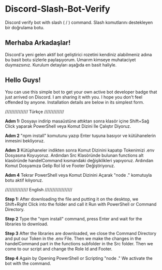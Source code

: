 # Discord-Slash-Bot-Verify
Discord verify bot with slash ( / ) command. Slash komutlarını destekleyen bir doğrulama botu.

<h2> Merhaba Arkadaşlar! </h2>

<p>

Discord'a yeni gelen aktif bot geliştirici rozetini kendiniz alabilmeniz adına bu basit botu
sizlerle paylaşıyorum. Umarım kimseye muhataciyet duymazsınız.
Kurulum detayları aşağıda en basit haliyle.

</p>



<h2> Hello Guys! </h2>

<p>

You can use this simple bot to get your own active bot developer badge that just arrived on Discord.
I am sharing it with you. I hope you don't feel offended by anyone.
Installation details are below in its simplest form.

</p>

/////////////// Türkçe /////////////

**Adım 1:**
Dosyayı indirip masaüstüne attıktan sonra klasör içine Shift+Sağ Click yaparak PowerShell veya Komut Dizini İle Çalıştır Diyoruz.

**Adım 2**
"npm install" komutunu yazıp Enter tuşuna basıyor ve kütühanelerin inmesini bekliyoruz.

**Adım 3**
Kütüphaneler indikten sonra Komut Dizinini kapatıp Tokenimizi .env Dosyasına Koyuyoruz.
Ardından Src Klasöründe bulunan functions alt klasöründe handelCommand kısmandaki değişiklikleri yapıyoruz.
Ardından Komut Dosyamıza Gelip Rol İd ve Footer Değiştiriyoruz.

**Adım 4**
Tekrar PowerShell veya Komut Dizinini Açarak "node ." komutuyla botu aktif kılıyoruz.

/////////////// English //////////////////

**Step 1:**
After downloading the file and putting it on the desktop, we Shift+Right Click into the folder and call it Run with PowerShell or Command Directory.

**Step 2**
Type the "npm install" command, press Enter and wait for the libraries to download.

**Step 3**
After the libraries are downloaded, we close the Command Directory and put our Token in the .env File.
Then we make the changes in the handelCommand part in the functions subfolder in the Src folder.
Then we come to our script and change the Role Id and Footer.

**Step 4**
Again by Opening PowerShell or Scripting "node ." We activate the bot with the command.
